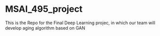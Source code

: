 # MSAI_495_project
This is the Repo for the Final Deep Learning projec, in which our team will develop aging algorithm based on GAN
